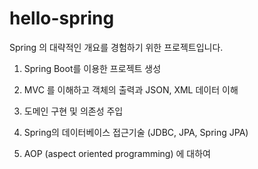 # hello-spring
Spring 의 대략적인 개요를 경험하기 위한 프로젝트입니다.

1. Spring Boot를 이용한 프로젝트 생성

2. MVC 를 이해하고 객체의 출력과 JSON, XML 데이터 이해

3. 도메인 구현 및 의존성 주입

4. Spring의 데이터베이스 접근기술 (JDBC, JPA, Spring JPA)

5. AOP (aspect oriented programming) 에 대하여
